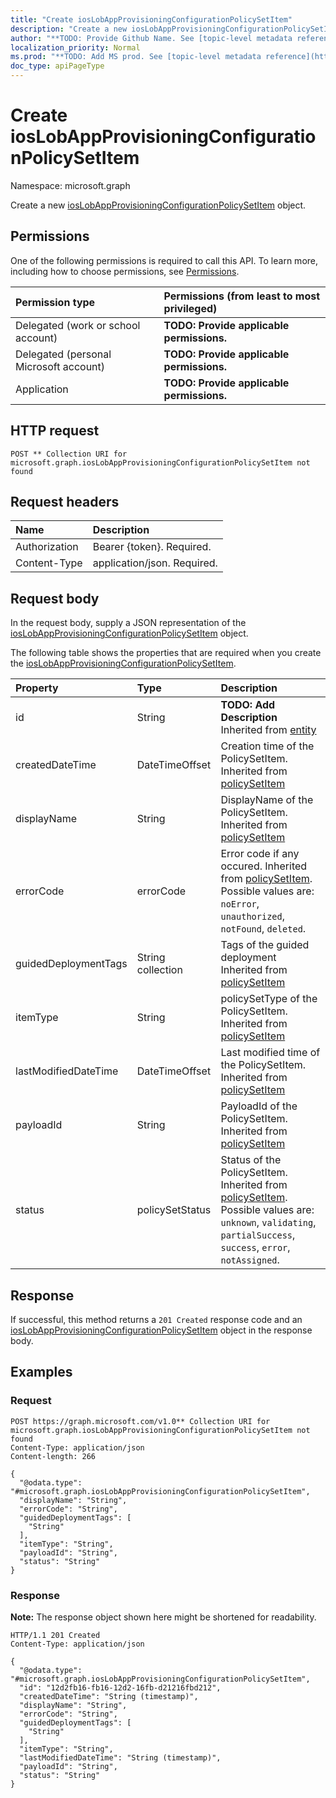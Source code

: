 ```yaml
---
title: "Create iosLobAppProvisioningConfigurationPolicySetItem"
description: "Create a new iosLobAppProvisioningConfigurationPolicySetItem object."
author: "**TODO: Provide Github Name. See [topic-level metadata reference](https://msgo.azurewebsites.net/add/document/guidelines/metadata.html#topic-level-metadata)**"
localization_priority: Normal
ms.prod: "**TODO: Add MS prod. See [topic-level metadata reference](https://msgo.azurewebsites.net/add/document/guidelines/metadata.html#topic-level-metadata)**"
doc_type: apiPageType
---
```


# Create iosLobAppProvisioningConfigurationPolicySetItem
Namespace: microsoft.graph



Create a new [iosLobAppProvisioningConfigurationPolicySetItem](../resources/ioslobappprovisioningconfigurationpolicysetitem.md) object.

## Permissions
One of the following permissions is required to call this API. To learn more, including how to choose permissions, see [Permissions](/graph/permissions-reference).

|Permission type|Permissions (from least to most privileged)|
|:---|:---|
|Delegated (work or school account)|**TODO: Provide applicable permissions.**|
|Delegated (personal Microsoft account)|**TODO: Provide applicable permissions.**|
|Application|**TODO: Provide applicable permissions.**|

## HTTP request

<!-- {
  "blockType": "ignored"
}
-->
``` http
POST ** Collection URI for microsoft.graph.iosLobAppProvisioningConfigurationPolicySetItem not found
```

## Request headers
|Name|Description|
|:---|:---|
|Authorization|Bearer {token}. Required.|
|Content-Type|application/json. Required.|

## Request body
In the request body, supply a JSON representation of the [iosLobAppProvisioningConfigurationPolicySetItem](../resources/ioslobappprovisioningconfigurationpolicysetitem.md) object.

The following table shows the properties that are required when you create the [iosLobAppProvisioningConfigurationPolicySetItem](../resources/ioslobappprovisioningconfigurationpolicysetitem.md).

|Property|Type|Description|
|:---|:---|:---|
|id|String|**TODO: Add Description** Inherited from [entity](../resources/entity.md)|
|createdDateTime|DateTimeOffset|Creation time of the PolicySetItem. Inherited from [policySetItem](../resources/policysetitem.md)|
|displayName|String|DisplayName of the PolicySetItem. Inherited from [policySetItem](../resources/policysetitem.md)|
|errorCode|errorCode|Error code if any occured. Inherited from [policySetItem](../resources/policysetitem.md). Possible values are: `noError`, `unauthorized`, `notFound`, `deleted`.|
|guidedDeploymentTags|String collection|Tags of the guided deployment Inherited from [policySetItem](../resources/policysetitem.md)|
|itemType|String|policySetType of the PolicySetItem. Inherited from [policySetItem](../resources/policysetitem.md)|
|lastModifiedDateTime|DateTimeOffset|Last modified time of the PolicySetItem. Inherited from [policySetItem](../resources/policysetitem.md)|
|payloadId|String|PayloadId of the PolicySetItem. Inherited from [policySetItem](../resources/policysetitem.md)|
|status|policySetStatus|Status of the PolicySetItem. Inherited from [policySetItem](../resources/policysetitem.md). Possible values are: `unknown`, `validating`, `partialSuccess`, `success`, `error`, `notAssigned`.|



## Response

If successful, this method returns a `201 Created` response code and an [iosLobAppProvisioningConfigurationPolicySetItem](../resources/ioslobappprovisioningconfigurationpolicysetitem.md) object in the response body.

## Examples

### Request
<!-- {
  "blockType": "request",
  "name": "create_ioslobappprovisioningconfigurationpolicysetitem_from_"
}
-->
``` http
POST https://graph.microsoft.com/v1.0** Collection URI for microsoft.graph.iosLobAppProvisioningConfigurationPolicySetItem not found
Content-Type: application/json
Content-length: 266

{
  "@odata.type": "#microsoft.graph.iosLobAppProvisioningConfigurationPolicySetItem",
  "displayName": "String",
  "errorCode": "String",
  "guidedDeploymentTags": [
    "String"
  ],
  "itemType": "String",
  "payloadId": "String",
  "status": "String"
}
```


### Response
**Note:** The response object shown here might be shortened for readability.
<!-- {
  "blockType": "response",
  "truncated": true,
  "@odata.type": "microsoft.graph.iosLobAppProvisioningConfigurationPolicySetItem"
}
-->
``` http
HTTP/1.1 201 Created
Content-Type: application/json

{
  "@odata.type": "#microsoft.graph.iosLobAppProvisioningConfigurationPolicySetItem",
  "id": "12d2fb16-fb16-12d2-16fb-d21216fbd212",
  "createdDateTime": "String (timestamp)",
  "displayName": "String",
  "errorCode": "String",
  "guidedDeploymentTags": [
    "String"
  ],
  "itemType": "String",
  "lastModifiedDateTime": "String (timestamp)",
  "payloadId": "String",
  "status": "String"
}
```

